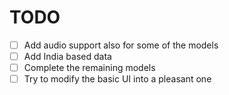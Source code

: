 # TODO
- [ ] Add audio support also for some of the models
- [ ] Add India based data
- [ ] Complete the remaining models
- [ ] Try to modify the basic UI into a pleasant one